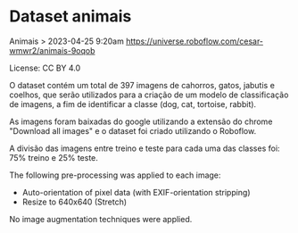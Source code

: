 # Dataset animais

Animais > 2023-04-25 9:20am
https://universe.roboflow.com/cesar-wmwr2/animais-9oqob

License: CC BY 4.0

O dataset contém um total de 397 imagens de cahorros, gatos, jabutis e coelhos, que serão utilizados para a criação de um modelo de classificação de imagens, a fim de identificar a classe (dog, cat, tortoise, rabbit).

As imagens foram baixadas do google utilizando a  extensão do chrome "Download all images" e o dataset foi criado utilizando o Roboflow.

A divisão das imagens entre treino e teste para cada uma das classes foi: 75% treino e 25% teste.

The following pre-processing was applied to each image:
* Auto-orientation of pixel data (with EXIF-orientation stripping)
* Resize to 640x640 (Stretch)

No image augmentation techniques were applied.

